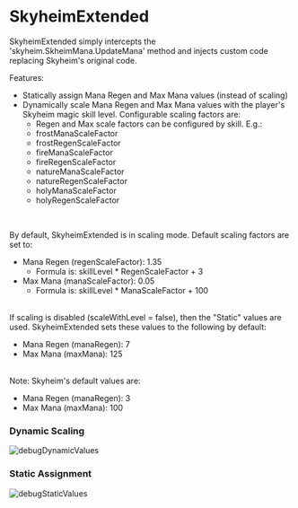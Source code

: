 # SkyheimExtended 

SkyheimExtended simply intercepts the 'skyheim.SkheimMana.UpdateMana' method and injects custom code replacing Skyheim's original code.

Features:
  * Statically assign Mana Regen and Max Mana values (instead of scaling)
  * Dynamically scale Mana Regen and Max Mana values with the player's Skyheim magic skill level. Configurable scaling factors are:
    *  Regen and Max scale factors can be configured by skill. E.g.:
      *  frostManaScaleFactor
      *  frostRegenScaleFactor
      *  fireManaScaleFactor
      *  fireRegenScaleFactor
      *  natureManaScaleFactor
      *  natureRegenScaleFactor
      *  holyManaScaleFactor
      *  holyRegenScaleFactor
<br>

By default, SkyheimExtended is in scaling mode. Default scaling factors are set to:
  * Mana Regen (regenScaleFactor): 1.35
    * Formula is: skillLevel * <skillType>RegenScaleFactor + 3
  * Max Mana (manaScaleFactor): 0.05
    * Formula is: skillLevel * <skillType>ManaScaleFactor + 100
<br><br>

If scaling is disabled (scaleWithLevel = false), then the "Static" values are used. SkyheimExtended sets these values to the following by default:
  * Mana Regen (manaRegen): 7
  * Max Mana (maxMana): 125
<br><br>

 Note: Skyheim's default values are:
  * Mana Regen (manaRegen): 3
  * Max Mana (maxMana): 100

### Dynamic Scaling
 ![debugDynamicValues](https://user-images.githubusercontent.com/342276/171280214-b38ca0cd-0352-4794-8730-8b8a1e059d67.png)
 
### Static Assignment
 ![debugStaticValues](https://user-images.githubusercontent.com/342276/171280225-51b75330-6537-44d5-af74-ee3fcf8d01cf.png)

